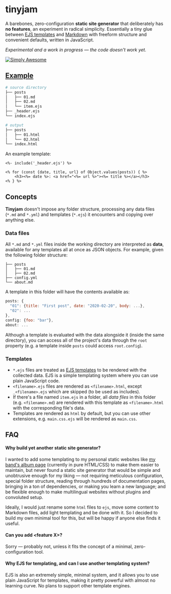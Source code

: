 # tinyjam

A barebones, zero-configuration **static site generator** that deliberately has **no features**, an experiment in radical simplicity. Essentially a tiny glue between [EJS templates](https://ejs.co/) and [Markdown](https://spec.commonmark.org/current/) with freeform structure and convenient defaults, written in JavaScript.

_Experimental and a work in progress — the code doesn't work yet._

[![Simply Awesome](https://img.shields.io/badge/simply-awesome-brightgreen.svg)](https://github.com/mourner/projects)

## [Example](example/)

```bash
# source directory
├── posts
│   ├── 01.md
│   ├── 02.md
│   └── item.ejs
├── _header.ejs
└── index.ejs

# output
├── posts
│   ├── 01.html
│   └── 02.html
└── index.html
```

An example template:

```ejs
<%- include('_header.ejs') %>

<% for (const {date, title, url} of Object.values(posts)) { %>
    <h3><%= date %>: <a href="<%= url %>"><%= title %></a></h3>
<% } %>
```

## Concepts

**Tinyjam** doesn't impose any folder structure, processing any data files (`*.md` and `*.yml`) and templates (`*.ejs`) it encounters and copying over anything else.

### Data files

All `*.md` and `*.yml` files inside the working directory are interpreted as **data**, available for any templates all at once as JSON objects. For example, given the following folder structure:

```
├── posts
│   ├── 01.md
│   ├── 02.md
├── config.yml
└── about.md
```

A template in this folder will have the contents available as:

```js
posts: {
  "01": {title: "First post", date: "2020-02-20", body: ...},
  "02": ...
},
config: {foo: "bar"},
about: ...
```

Although a template is evaluated with the data alongside it (inside the same directory), you can access all of the project's data through the `root` property (e.g. a template inside `posts` could access `root.config`).

### Templates

- `*.ejs` files are treated as [EJS templates](https://ejs.co/) to be rendered with the collected data. EJS is a simple templating system where you can use plain JavaScript code.
- `<filename>.ejs` files are rendered as `<filename>.html`, except `_<filename>.ejs` which are skipped (to be used as includes).
- If there's a file named `item.ejs` in a folder, all _data files_ in this folder (e.g. `<filename>.md`) are rendered with this template as `<filename>.html` with the corresponding file's data.
- Templates are rendered as `html` by default, but you can use other extensions, e.g. `main.css.ejs` will be rendered as `main.css`.

## FAQ

#### Why build yet another static site generator?

I wanted to add some templating to my personal static websites like [my band's album page](https://rain.in.ua/son/en) (currently in pure HTML/CSS) to make them easier to maintain, but never found a static site generator that would be simple and unobtrusive enough for my liking — not requiring meticulous configuration, special folder structure, reading through hundreds of documentation pages, bringing in a ton of dependencies, or making you learn a new language; and be flexible enough to make multilingual websites without plugins and convoluted setup.

Ideally, I would just rename some `html` files to `ejs`, move some content to Markdown files, add light templating and be done with it. So I decided to build my own minimal tool for this, but will be happy if anyone else finds it useful.

#### Can you add \<feature X\>?

Sorry — probably not, unless it fits the concept of a minimal, zero-configuration tool.

#### Why EJS for templating, and can I use another templating system?

EJS is also an extremely simple, minimal system, and it allows you to use plain JavaScript for templates, making it pretty powerful with almost no learning curve. No plans to support other template engines.
